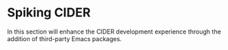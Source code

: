 # Spiking CIDER

In this section will enhance the CIDER development experience through the addition of third-party Emacs packages.
